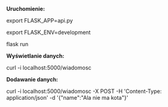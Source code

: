 **Uruchomienie:**

export FLASK_APP=api.py

export FLASK_ENV=development

flask run


**Wyświetlanie danych:**

curl -i localhost:5000/wiadomosc

**Dodawanie danych:**

curl -i localhost:5000/wiadomosc -X POST -H 'Content-Type: application/json' -d '{"name":"Ala nie ma kota"}'
